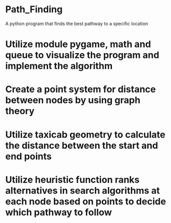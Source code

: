# Path_Finding
A python program that finds the best pathway to a specific location
# Utilize module pygame, math and queue to visualize the program and implement the algorithm
# Create a point system for distance between nodes by using graph theory
# Utilize taxicab geometry to calculate the distance between the start and end points
# Utilize heuristic function ranks alternatives in search algorithms at each node based on points to decide which pathway to follow
